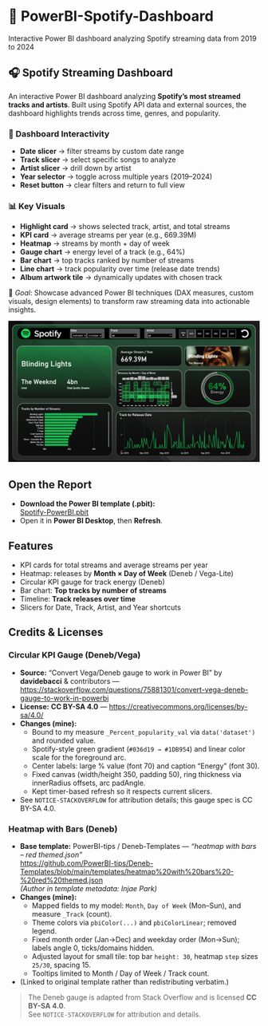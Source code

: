 # 🎵 PowerBI-Spotify-Dashboard
Interactive Power BI dashboard analyzing Spotify streaming data from 2019 to 2024

## 🎧 Spotify Streaming Dashboard  

An interactive Power BI dashboard analyzing **Spotify’s most streamed tracks and artists**. Built using Spotify API data and external sources, the dashboard highlights trends across time, genres, and popularity.  

### 🔧 Dashboard Interactivity  
- **Date slicer** → filter streams by custom date range  
- **Track slicer** → select specific songs to analyze  
- **Artist slicer** → drill down by artist  
- **Year selector** → toggle across multiple years (2019–2024)  
- **Reset button** → clear filters and return to full view  

### 📊 Key Visuals  
- **Highlight card** → shows selected track, artist, and total streams  
- **KPI card** → average streams per year (e.g., 669.39M)  
- **Heatmap** → streams by month + day of week  
- **Gauge chart** → energy level of a track (e.g., 64%)  
- **Bar chart** → top tracks ranked by number of streams  
- **Line chart** → track popularity over time (release date trends)  
- **Album artwork tile** → dynamically updates with chosen track  

🚀 *Goal*: Showcase advanced Power BI techniques (DAX measures, custom visuals, design elements) to transform raw streaming data into actionable insights.

![Preview](images/screenshot.png)

## Open the Report
- **Download the Power BI template (.pbit):**  
  [Spotify-PowerBI.pbit](Spotify-PowerBI.pbit?raw=1)
- Open it in **Power BI Desktop**, then **Refresh**.

## Features
- KPI cards for total streams and average streams per year
- Heatmap: releases by **Month × Day of Week** (Deneb / Vega-Lite)
- Circular KPI gauge for track energy (Deneb)
- Bar chart: **Top tracks by number of streams**
- Timeline: **Track releases over time**
- Slicers for Date, Track, Artist, and Year shortcuts

## Credits & Licenses

### Circular KPI Gauge (Deneb/Vega)
- **Source:** “Convert Vega/Deneb gauge to work in Power BI” by **davidebacci** & contributors — https://stackoverflow.com/questions/75881301/convert-vega-deneb-gauge-to-work-in-powerbi  
- **License:** **CC BY-SA 4.0** — https://creativecommons.org/licenses/by-sa/4.0/  
- **Changes (mine):**
  - Bound to my measure `_Percent_popularity_val` via `data('dataset')` and rounded value.
  - Spotify-style green gradient (`#036d19 → #1DB954`) and linear color scale for the foreground arc.
  - Center labels: large % value (font 70) and caption “Energy” (font 30).
  - Fixed canvas (width/height 350, padding 50), ring thickness via innerRadius offsets, arc padAngle.
  - Kept timer-based refresh so it respects current slicers.
- See `NOTICE-STACKOVERFLOW` for attribution details; this gauge spec is CC BY-SA 4.0.

### Heatmap with Bars (Deneb)
- **Base template:** PowerBI-tips / Deneb-Templates — *“heatmap with bars – red themed.json”*  
  https://github.com/PowerBI-tips/Deneb-Templates/blob/main/templates/heatmap%20with%20bars%20-%20red%20themed.json  
  *(Author in template metadata: Injae Park)*
- **Changes (mine):**
  - Mapped fields to my model: `Month`, `Day of Week` (Mon–Sun), and measure `_Track` (count).
  - Theme colors via `pbiColor(...)` and `pbiColorLinear`; removed legend.
  - Fixed month order (Jan→Dec) and weekday order (Mon→Sun); labels angle 0, ticks/domains hidden.
  - Adjusted layout for small tile: top bar `height: 30`, heatmap `step` sizes `25/30`, spacing 15.
  - Tooltips limited to Month / Day of Week / Track count.
- (Linked to original template rather than redistributing verbatim.)

> The Deneb gauge is adapted from Stack Overflow and is licensed **CC BY-SA 4.0**.  
> See `NOTICE-STACKOVERFLOW` for attribution and details.

